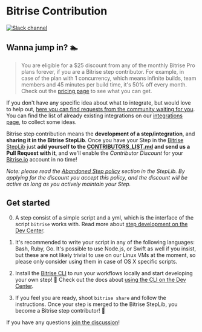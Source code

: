 # Bitrise Contribution

[![Slack channel](http://chat.bitrise.io/badge.svg)](http://chat.bitrise.io)

## Wanna jump in? 🏊

> You are eligible for a $25 discount from any of the monthly Bitrise Pro plans forever, if you are a Bitrise step contributor. For example, in case of the plan with 1 concurrency, which means infinite builds, team members and 45 minutes per build time, it's 50% off every month. Check out the [pricing page](https://bitrise.io/pricing) to see what you can get.

If you don't have any specific idea about what to integrate, but would love to help out, [here you can find requests from the community waiting for you](https://discuss.bitrise.io/tags/contrib-this-feature). You can find the list of already existing integrations on our [integrations page](https://bitrise.io/integrations), to collect some ideas.

Bitrise step contribution means the __development of a step/integration__, and __sharing it in the Bitrise StepLib__. Once you have your Step in the [Bitrise StepLib](https://github.com/bitrise-io/bitrise-steplib) just __add yourself to the [CONTRIBUTORS_LIST.md](https://github.com/bitrise-io/bitrise-contrib/blob/master/CONTRIBUTORS_LIST.md) and send us a Pull Request with it__, and we'll enable the _Contributor Discount_ for your [Bitrise.io](https://www.bitrise.io) account in no time!

*Note: please read the [Abandoned Step policy](https://github.com/bitrise-io/bitrise-steplib#abandoned-step-policy) section in the StepLib. By applying for the discount you accept this policy, and the discount will be active as long as you actively maintain your Step.*


## Get started

0. A step consist of a simple script and a yml, which is the interface of the script `bitrise` works with. Read more about [step development on the Dev Center](http://devcenter.bitrise.io/bitrise-cli/steps/).

1. It's recommended to write your script in any of the following languages: Bash, Ruby, Go. It's possible to use Node.js, or Swift as well if you insist, but these are not likely trivial to use on our Linux VMs at the moment, so please only consider using them in case of OS X specific scripts.

2. Install the [Bitrise CLI](https://github.com/bitrise-io/bitrise) to run your workflows locally and start developing your own step! 🔨 Check out the docs about [using the CLI on the Dev Center](http://devcenter.bitrise.io/bitrise-cli/).

3. If you feel you are ready, shoot `bitrise share` and follow the instructions. Once your step is merged to the Bitrise StepLib, you become a Bitrise step contributor! 🍷

If you have any questions [join the discussion](https://discuss.bitrise.io/)!
